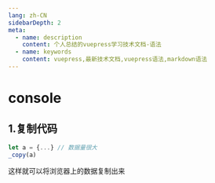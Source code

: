 ```yaml
---
lang: zh-CN
sidebarDepth: 2
meta:
  - name: description
    content: 个人总结的vuepress学习技术文档-语法
  - name: keywords
    content: vuepress,最新技术文档,vuepress语法,markdown语法
---
```


# console

## 1.复制代码

```js
let a = {...} // 数据量很大
_copy(a)
```

这样就可以将浏览器上的数据复制出来
